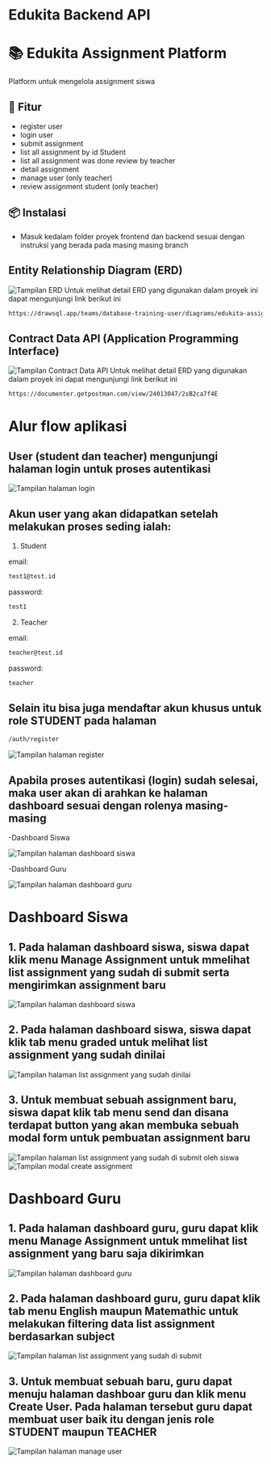 # Edukita Backend API

# 📚 Edukita Assignment Platform

Platform untuk mengelola assignment siswa

## 🚀 Fitur

- register user
- login user
- submit assignment
- list all assignment by id Student
- list all assignment was done review by teacher
- detail assignment
- manage user (only teacher)
- review assignment student (only teacher)


## 📦 Instalasi
- Masuk kedalam folder proyek frontend dan backend sesuai dengan instruksi yang berada pada masing masing branch

## Entity Relationship Diagram (ERD)
![Tampilan ERD](./images/ERD.jpg)
Untuk melihat detail ERD yang digunakan dalam proyek ini dapat mengunjungi link berikut ini
```bash
https://drawsql.app/teams/database-training-user/diagrams/edukita-assignment-platform
```

## Contract Data API (Application Programming Interface)
![Tampilan Contract Data API](./images/api.jpg)
Untuk melihat detail ERD yang digunakan dalam proyek ini dapat mengunjungi link berikut ini
```bash
https://documenter.getpostman.com/view/24013047/2sB2ca7f4E
```

# Alur flow aplikasi
## User (student dan teacher) mengunjungi halaman login untuk proses autentikasi
![Tampilan halaman login](./images/login.jpg)
## Akun user yang akan didapatkan setelah melakukan proses seding ialah:
 1. Student

email:
```bash
test1@test.id
```
password:
```bash
test1
```
 2. Teacher
 
email:
```bash
teacher@test.id
```
password:
```bash
teacher
```
## Selain itu bisa juga mendaftar akun khusus untuk role STUDENT pada halaman
```bash
/auth/register
```
![Tampilan halaman register](./images/register.jpg)
## Apabila proses autentikasi (login) sudah selesai, maka user akan di arahkan ke halaman dashboard sesuai dengan rolenya masing-masing
-Dashboard Siswa

![Tampilan halaman dashboard siswa](./images/dashboard_siswa.jpg)

-Dashboard Guru

![Tampilan halaman dashboard guru](./images/dashboard_guru.jpg)

# Dashboard Siswa
## 1. Pada halaman dashboard siswa, siswa dapat klik menu Manage Assignment untuk mmelihat list assignment yang sudah di submit serta mengirimkan assignment baru
![Tampilan halaman dashboard siswa](./images/dashboard_siswa.jpg)
## 2. Pada halaman dashboard siswa, siswa dapat klik tab menu graded untuk melihat list assignment yang sudah dinilai
![Tampilan halaman list assignment yang sudah dinilai](./images/graded.jpg)
## 3. Untuk membuat sebuah assignment baru, siswa dapat klik tab menu send dan disana terdapat button yang akan membuka sebuah modal form untuk pembuatan assignment baru
![Tampilan halaman list assignment yang sudah di submit oleh siswa](./images/send.jpg)
![Tampilan modal create assignment](./images/create_assignment.jpg)

# Dashboard Guru
## 1. Pada halaman dashboard guru, guru dapat klik menu Manage Assignment untuk mmelihat list assignment yang baru saja dikirimkan
![Tampilan halaman dashboard guru](./images/dashboard_guru.jpg)
## 2. Pada halaman dashboard guru, guru dapat klik tab menu English maupun Matemathic untuk melakukan filtering data list assignment berdasarkan subject
![Tampilan halaman list assignment yang sudah di submit](./images/assignment_submitted.jpg)
## 3. Untuk membuat sebuah baru, guru dapat menuju halaman dashboar guru dan klik menu Create User. Pada halaman tersebut guru dapat membuat user baik itu dengan jenis role STUDENT maupun TEACHER
![Tampilan halaman manage user](./images/create_user.jpg)
